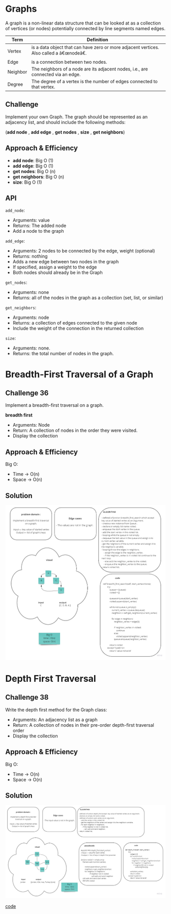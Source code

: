 # Graphs
<!-- Short summary or background information -->

A graph is a non-linear data structure that can be looked at as a collection of vertices (or nodes) potentially connected by line segments named edges.


| Term | Definition |
|--|--|
| Vertex | is a data object that can have zero or more adjacent vertices. Also called a â€œnodeâ€. |
| Edge | is a connection between two nodes. |
| Neighbor | The neighbors of a node are its adjacent nodes, i.e., are connected via an edge. |
| Degree | The degree of a vertex is the number of edges connected to that vertex. |

## Challenge
<!-- Description of the challenge -->

Implement your own Graph. The graph should be represented as an adjacency list, and should include the following methods:

(**add node** , **add edge** , **get nodes** , **size** , **get neighbors**)


## Approach & Efficiency
<!-- What approach did you take? Why? What is the Big O space/time for this approach? -->

- **add node**: Big O (1)
- **add edge**: Big O (1)
- **get nodes**: Big O (n)
- **get neighbors**: Big O (n)
- **size**: Big O (1)


## API
<!-- Description of each method publicly available in your Graph -->

`add_node`: 

- Arguments: value
- Returns: The added node
- Add a node to the graph

`add_edge`: 

- Arguments: 2 nodes to be connected by the edge, weight (optional)
- Returns: nothing
- Adds a new edge between two nodes in the graph
- If specified, assign a weight to the edge
- Both nodes should already be in the Graph

`get_nodes`:

- Arguments: none
- Returns: all of the nodes in the graph as a collection (set, list, or similar)

`get_neighbors`:

- Arguments: node
- Returns: a collection of edges connected to the given node
- Include the weight of the connection in the returned collection

`size`:

- Arguments: none.
- Returns: the total number of nodes in the graph.


# Breadth-First Traversal of a Graph

## Challenge 36

Implement a breadth-first traversal on a graph.

**breadth first**

- Arguments: Node
- Return: A collection of nodes in the order they were visited.
- Display the collection


## Approach & Efficiency

Big O:
- Time -> O(n)
- Space -> O(n)

## Solution

![graph-breadth-first](../../challenges/assets/graph-breadth-first.jpg)


# Depth First Traversal

## Challenge 38
<!-- Description of the challenge -->
Write the depth first method for the Graph class:

- Arguments: An adjacency list as a graph
- Return: A collection of nodes in their pre-order depth-first traversal order
- Display the collection


## Approach & Efficiency
<!-- What approach did you take? Why? What is the Big O space/time for this approach? -->
Big O:
- Time -> O(n)
- Space -> O(n)

## Solution
<!-- Show how to run your code, and examples of it in action -->
![graph-depth-first](../../challenges/assets/graph-depth-first.jpg)


[code](graph.py)



